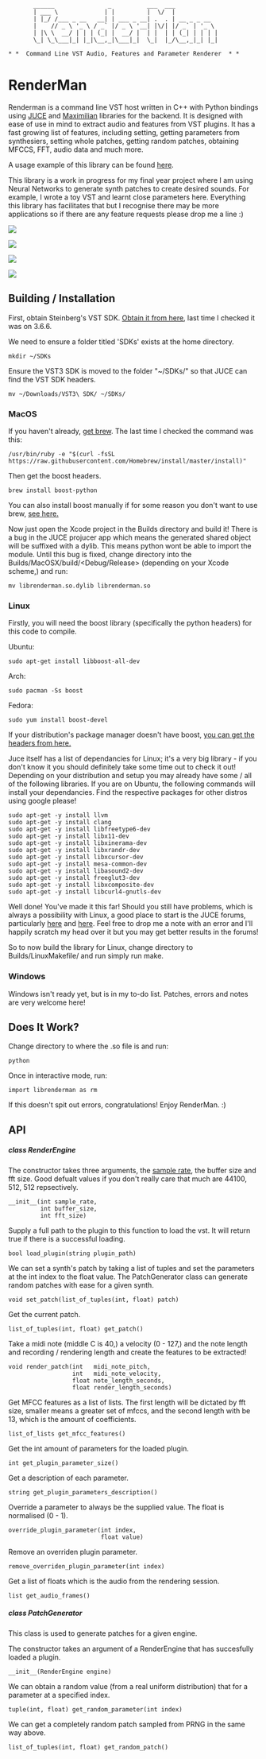 ```
       ______               _          ___  ___
       | ___ \             | |         |  \/  |
       | |_/ /___ _ __   __| | ___ _ __| .  . | __ _ _ __
       |    // _ \ '_ \ / _` |/ _ \ '__| |\/| |/ _` | '_ \
       | |\ \  __/ | | | (_| |  __/ |  | |  | | (_| | | | |
       \_| \_\___|_| |_|\__,_|\___|_|  \_|  |_/\__,_|_| |_|

* *  Command Line VST Audio, Features and Parameter Renderer  * *
```

# RenderMan

Renderman is a command line VST host written in C++ with Python bindings using [JUCE](https://github.com/julianstorer/JUCE) and [Maximilian](https://github.com/micknoise/Maximilian) libraries for the backend. It is designed with ease of use in mind to extract audio and features from VST plugins. It has a fast growing list of features, including setting, getting parameters from synthesiers, setting whole patches, getting random patches, obtaining MFCCS, FFT, audio data and much more.

A usage example of this library can be found [here](http://doc.gold.ac.uk/~lfedd001/renderman.html).

This library is a work in progress for my final year project where I am using Neural Networks to generate synth patches to create desired sounds. For example, I wrote a toy VST and learnt close parameters here. Everything this library has facilitates that but I recognise there may be more applications so if there are any feature requests please drop me a line :)

![](https://github.com/fedden/RenderMan/raw/master/Documentation/load_plugin.gif)

![](https://github.com/fedden/RenderMan/raw/master/Documentation/plugin_description.gif)

![](https://github.com/fedden/RenderMan/raw/master/Documentation/print_random_patch.gif)

![](https://github.com/fedden/RenderMan/raw/master/Documentation/plotting_audio_frames.gif)

## Building / Installation

First, obtain Steinberg's VST SDK. [Obtain it from here](https://www.steinberg.net/en/company/developers.html), last time I checked it was on 3.6.6.

We need to ensure a folder titled 'SDKs' exists at the home directory.
```
mkdir ~/SDKs
```

Ensure the VST3 SDK is moved to the folder "~/SDKs/" so that JUCE can find the VST SDK headers.
```
mv ~/Downloads/VST3\ SDK/ ~/SDKs/
```

### MacOS

If you haven't already, [get brew](https://brew.sh/). The last time I checked the command was this:
```
/usr/bin/ruby -e "$(curl -fsSL https://raw.githubusercontent.com/Homebrew/install/master/install)"
```

Then get the boost headers.
```
brew install boost-python
```

You can also install boost manually if for some reason you don't want to use brew, [see here.](http://www.boost.org/doc/libs/1_50_0/doc/html/quickbook/install.html)

Now just open the Xcode project in the Builds directory and build it! There is a bug in the JUCE projucer app which means the generated shared object will be suffixed with a dylib. This means python wont be able to import the module. Until this bug is fixed, change directory into the Builds/MacOSX/build/<Debug/Release> (depending on your Xcode scheme,) and run:
```
mv librenderman.so.dylib librenderman.so
```

### Linux

Firstly, you will need the boost library (specifically the python headers) for this code to compile.

Ubuntu:
```
sudo apt-get install libboost-all-dev
```

Arch:
```
sudo pacman -Ss boost
```

Fedora:
```
sudo yum install boost-devel
```

If your distribution's package manager doesn't have boost, [you can get the headers from here.](http://www.boost.org/doc/libs/1_47_0/more/getting_started/unix-variants.html)

Juce itself has a list of dependancies for Linux; it's a very big library - if you don't know it you should definitely take some time out to check it out! Depending on your distribution and setup you may already have some / all of the following libraries. If you are on Ubuntu, the following commands will install your dependancies. Find the respective packages for other distros using google please!

```
sudo apt-get -y install llvm
sudo apt-get -y install clang
sudo apt-get -y install libfreetype6-dev
sudo apt-get -y install libx11-dev
sudo apt-get -y install libxinerama-dev
sudo apt-get -y install libxrandr-dev
sudo apt-get -y install libxcursor-dev
sudo apt-get -y install mesa-common-dev
sudo apt-get -y install libasound2-dev
sudo apt-get -y install freeglut3-dev
sudo apt-get -y install libxcomposite-dev
sudo apt-get -y install libcurl4-gnutls-dev
```

Well done! You've made it this far! Should you still have problems, which is always a possibility with Linux, a good place to start is the JUCE forums, particularly [here](https://forum.juce.com/t/juce-4-2-1-setup-on-apt-based-linux-ubuntu-16-04-lts-mint-elementary-os-freya/17164) and [here](https://forum.juce.com/t/list-of-juce-dependencies-under-linux/15121). Feel free to drop me a note with an error and I'll happily scratch my head over it but you may get better results in the forums!

So to now build the library for Linux, change directory to Builds/LinuxMakefile/ and run simply run make.

### Windows

Windows isn't ready yet, but is in my to-do list. Patches, errors and notes are very welcome here!

## Does It Work?

Change directory to where the .so file is and run:
```
python
```
Once in interactive mode, run:
```
import librenderman as rm
```
If this doesn't spit out errors, congratulations! Enjoy RenderMan. :)

## API

##### class RenderEngine
The constructor takes three arguments, the [sample rate](http://wiki.audacityteam.org/wiki/Sample_Rates), the buffer size and fft size. Good defualt values if you don't really care that much are 44100, 512, 512 repsectively.
```
__init__(int sample_rate,
         int buffer_size,
         int fft_size)
```
Supply a full path to the plugin to this function to load the vst. It will return true if there is a successful loading.
```
bool load_plugin(string plugin_path)
```
We can set a synth's patch by taking a list of tuples and set the parameters at the int index to the float value. The PatchGenerator class can generate random patches with ease for a given synth.
```
void set_patch(list_of_tuples(int, float) patch)
```
Get the current patch.
```
list_of_tuples(int, float) get_patch()
```  
Take a midi note (middle C is 40,) a velocity (0 - 127,) and the note length and recording / rendering length and create the features to be extracted!
```
void render_patch(int   midi_note_pitch,
                  int   midi_note_velocity,
                  float note_length_seconds,
                  float render_length_seconds)
```
Get MFCC features as a list of lists. The first length will be dictated by fft size, smaller means a greater set of mfccs, and the second length with be 13, which is the amount of coefficients.
```
list_of_lists get_mfcc_features()
```   
Get the int amount of parameters for the loaded plugin.
```
int get_plugin_parameter_size()
```  
Get a description of each parameter.
```
string get_plugin_parameters_description()
```
Override a parameter to always be the supplied value. The float is normalised (0 - 1).
```
override_plugin_parameter(int index,
                          float value)
```  
Remove an overriden plugin parameter.
```
remove_overriden_plugin_parameter(int index)
```
Get a list of floats which is the audio from the rendering session.
```
list get_audio_frames()
```  
##### class PatchGenerator
This class is used to generate patches for a given engine.

The constructor takes an argument of a RenderEngine that has succesfully loaded a plugin.
```
__init__(RenderEngine engine)
```
We can obtain a random value (from a real uniform distribution) that for a parameter at a specified index.
```      
tuple(int, float) get_random_parameter(int index)
```
We can get a completely random patch sampled from PRNG in the same way above.
```      
list_of_tuples(int, float) get_random_patch()
```
